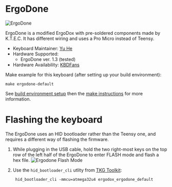 ErgoDone
===

![ErgoDone](https://i.imgur.com/QERsQGQ.jpg)

ErgoDone is a modified ErgoDox with pre-soldered components made by K.T.E.C. It has different wiring and uses a Pro Micro instead of Teensy.

  - Keyboard Maintainer: [Yu He](http://github.com/yuhe00)
  - Hardware Supported: 
    - ErgoDone ver. 1.3 (tested)
  - Hardware Availability: [KBDFans](https://kbdfans.myshopify.com/collections/pcb/products/ergodone-keyboard-pcb-1pcs-free-shipping?variant=37178300237)

Make example for this keyboard (after setting up your build environment):

    make ergodone-default

See [build environment setup](https://docs.qmk.fm/build_environment_setup.html) then the [make instructions](https://docs.qmk.fm/make_instructions.html) for more information.

# Flashing the keyboard

The ErgoDone uses an HID bootloader rather than the Teensy one, and requires a different way of flashing the firmware.

1. While plugging in the USB cable, hold the two right-most keys on the top row of the left half of the ErgoDone to enter FLASH mode and flash a hex file.
![Ergodone Flash Mode](https://imgur.com/a/um5F8)
2. Use the `hid_bootloader_cli` utlity from [TKG Toolkit](https://github.com/kairyu/tkg-toolkit):
   
        hid_bootloader_cli -mmcu=atmega32u4 ergodox_ergodone_default
